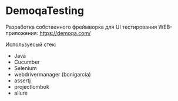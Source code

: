 # DemoqaTesting

Разработка собственного фреймворка для UI тестирования WEB-приложения: https://demoqa.com/

Используесый стек:

- Java
- Cucumber
- Selenium
- webdrivermanager (bonigarcia)
- assertj
- projectlombok
- allure